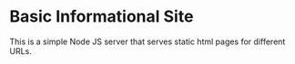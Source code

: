 # Basic Informational Site

This is a simple Node JS server that serves static html pages for different URLs.
